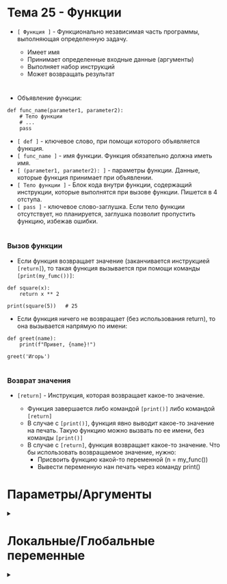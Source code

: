# Тема 25 - Функции

- `[ Функция ]` - Функционально независимая часть программы, выполняющая определенную задачу.

     - Имеет имя
     - Принимает определенные входные данные (аргументы)
     - Выполняет набор инструкций
     - Может возвращать результат
#
- Объявление функции:
```
def func_name(parameter1, parameter2):
    # Тело функции
    # ...
    pass
```
- `[ def ]` - ключевое слово, при помощи которого объявляется функция.
- `[ func_name ]` - имя функции. Функция обязательно должна иметь имя.
- `[ (parameter1, parameter2): ]` - параметры функции. Данные, которые функция принимает при объявлении.
- `[ Тело функции ]` - Блок кода внутри функции, содержащий инструкции, которые выполнятся при вызове функции. Пишется в 4 отступа.
- `[ pass ]` - ключевое слово-заглушка. Если тело функции отсутствует, но планируется, заглушка позволит пропустить функцию, избежав ошибки.
#
### Вызов функции
- Если функция возвращает значение (заканчивается инструкцией `[return]`), то такая функция вызывается при помощи команды `[print(my_fumc())]`:
```
def square(x):
    return x ** 2

print(square(5))   # 25

```
- Если функция ничего не возвращает (без использования return), то она вызывается напрямую по имени:
```
def greet(name):
    print(f"Привет, {name}!")

greet('Игорь')
```
#
### Возврат значения
- `[return]` - Инструкция, которая возвращает какое-то значение.

     - Функция завершается либо командой `[print()]` либо командой `[return]`
     - В случае с `[print()]`, функция явно выводит какое-то значение на печать. Такую функцию можно вызвать по ее имени, без команды `[print()]`
     - В случае с `[return]`, функция возвращает какое-то значение.
       Что бы использовать возвращаемое значение, нужно:
          - Присвоить функцию какой-то переменной (n = my_func())
          - Вывести переменную нан печать через команду print()
#
# Параметры/Аргументы
<details>
  <summary></summary> 


- `[Параметры функции]` - входные данные, с которыми функция будет работать. Параметры функции действуют как контейнеры или ярлыки, которые принимают значения при вызове функции. Затем эти значения могут быть использованы внутри функции в её теле для выполнения операций.
- `[Аргументы функции]` - это конкретные значения, переданные при вызове функции для конкретных параметров.
```
def double_num(num):
    return num * 2

print(double_num(25))
```
   - `[num]` - параметр функции `[double_num]`
   - `[25]` - аргумент, переданный в функцию `[double_num]` при ее вызове.

- Если задать значение параметра в теле функции, то функция будет использовать это значение, игнорируя аргументы при вызове функции:
```
def douuble_num(num):
    num = 5
    return num * 2


print(douuble_num(25))   # 10
```
</details>

#
#  Локальные/Глобальные переменные

<details>
  <summary></summary> 

- `[Локальная переменная]` - Переменная объявленная внутри функции.

     - Локальная переменная объявляется внутри тела функции и доступна только в пределах этой функции.
     - Из вне функции к локальной переменной не обратиться.
     - Разные функции могут иметь локальные переменные с одинаковым именем и значением, но они не пересекаются и не влияют друг на друга.
     - Локальные переменные следует объявлять внутри функции перед тем, как использовать их в блоке кода.
```
def douuble_num(num):
    num = 5   # Локальная переменная
    return num * 2
```
#
- `[Глобальная переменная]` - Переменная объявленная вне функции

     - Функция может обращаться к глобальной переменной из любой части кода (до и после функции)
     - `[global]` - ключевое слово. Используется внутри функции для явного указания, что переменная, с которой работает функция, является глобальной. К такой переменной можно будет обращаться вне функции.
     - Для того, что бы использовать глобальную переменную, объявленную в теле функции, функцию нужно вызвать!
```
def my_foo():
    global x   # объявляем глобальную переменную внутри функции
    x = 15

my_foo()       # Вызываем функцию, внутри которой объявлена глобальная переменная
print(5 + x)   # Используем глобальную переменную  вне функции, в которой она объявлена
```
   - При помощи ключевого слова `[global]`, функция может изменить глобальную переменную, объявленную вне тела функции. В таком случае, после выхова функции, весь последующий код будет использовать изменённую глобальную переменную.
```
x = 10   # Глобальная переменная

def my_foo():
    global x
    x = 15   # Изменяем глобальную переменную в теле функции

my_foo()    # Вызываем функцию, внутри которой изменена глобальная переменная
print(x)    # Испольуем обновлённую глобальную переменную: 15

```

</details>

#

















